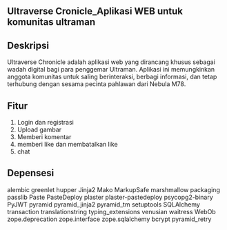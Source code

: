 Ultraverse Cronicle_Aplikasi WEB untuk komunitas ultraman
-------------
Deskripsi
----
Ultraverse Chronicle adalah aplikasi web yang dirancang khusus sebagai wadah digital bagi para penggemar Ultraman. Aplikasi ini memungkinkan anggota komunitas untuk saling berinteraksi, berbagi informasi, dan tetap terhubung dengan sesama pecinta pahlawan dari Nebula M78.

Fitur
--------
1. Login dan registrasi
2. Upload gambar
3. Memberi komentar
4. memberi like dan membatalkan like
5. chat

Depensesi
----------
alembic
greenlet
hupper
Jinja2
Mako
MarkupSafe
marshmallow
packaging
passlib
Paste
PasteDeploy
plaster
plaster-pastedeploy
psycopg2-binary
PyJWT
pyramid
pyramid_jinja2
pyramid_tm
setuptools
SQLAlchemy
transaction
translationstring
typing_extensions
venusian
waitress
WebOb
zope.deprecation
zope.interface
zope.sqlalchemy
bcrypt
pyramid_retry
